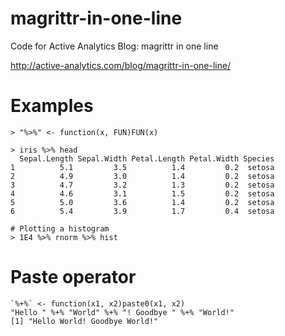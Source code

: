 magrittr-in-one-line
====================

Code for Active Analytics Blog: magrittr in one line

http://active-analytics.com/blog/magrittr-in-one-line/

# Examples

```
> "%>%" <- function(x, FUN)FUN(x)

> iris %>% head
  Sepal.Length Sepal.Width Petal.Length Petal.Width Species
1          5.1         3.5          1.4         0.2  setosa
2          4.9         3.0          1.4         0.2  setosa
3          4.7         3.2          1.3         0.2  setosa
4          4.6         3.1          1.5         0.2  setosa
5          5.0         3.6          1.4         0.2  setosa
6          5.4         3.9          1.7         0.4  setosa

# Plotting a histogram
> 1E4 %>% rnorm %>% hist
```

# Paste operator

```
`%+%` <- function(x1, x2)paste0(x1, x2)
"Hello " %+% "World" %+% "! Goodbye " %+% "World!"
[1] "Hello World! Goodbye World!"
```

